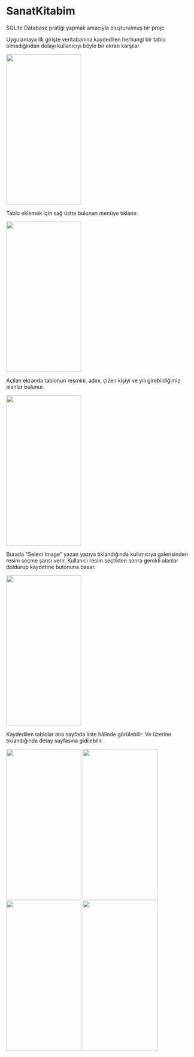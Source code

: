 # SanatKitabim
SQLite Database pratiği yapmak amacıyla oluşturulmuş bir proje

Uygulamaya ilk girişte veritabanına kaydedilen herhangi bir tablo olmadığından dolayı kullanıcıyı böyle bir ekran karşılar.

<img src="https://user-images.githubusercontent.com/68946715/183307303-67333453-ad61-4ca3-8d46-3bd940bb734e.png" width="200" height="400">

Tablo eklemek için sağ üstte bulunan menüye tıklanır.

<img src="https://user-images.githubusercontent.com/68946715/183309090-d1ff2746-78e7-4412-b6dc-95d779344890.png" width="200" height="400">

Açılan ekranda tablonun resmini, adını, çizen kişiyi ve yılı girebildiğimiz alanlar bulunur.

<img src="https://user-images.githubusercontent.com/68946715/183309164-4c7df3b1-48ed-4105-8dba-5b96b5a5af0e.png" width="200" height="400">

Burada "Select Image" yazan yazıya tıklandığında kullanıcıya galerisinden resim seçme şansı verir. Kullanıcı resim seçtikten sonra gerekli alanlar doldurup kaydetme butonuna basar.

<img src="https://user-images.githubusercontent.com/68946715/183309240-190538e6-ed74-4717-b2f0-98e5c0a1c411.png" width="200" height="400">



Kaydedilen tablolar ana sayfada liste hâlinde görülebilir. Ve üzerine tıklandığında detay sayfasına gidilebilir.


<p float="left">
<img src="https://user-images.githubusercontent.com/68946715/183309314-d7e9229b-a709-4fe0-95f3-cc20b7c21a6c.png" width="200" height="400">

<img src="https://user-images.githubusercontent.com/68946715/183309243-5fdaaa27-258a-481d-a331-71ee51b62d1f.png" width="200" height="400">

<img src="https://user-images.githubusercontent.com/68946715/183309244-3b9ff3da-ce6c-40b5-8a8e-c8cfbddc1a2a.png" width="200" height="400">

<img src="https://user-images.githubusercontent.com/68946715/183309245-31c17ce8-a1be-43d8-8ccf-6a2bc63d25e3.png" width="200" height="400">

</p>





